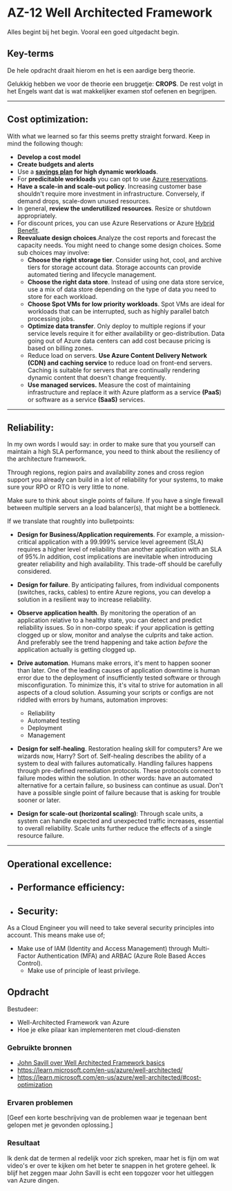 # AZ-12 Well Architected Framework
Alles begint bij het begin. Vooral een goed uitgedacht begin. 

## Key-terms
De hele opdracht draait hierom en het is een aardige berg theorie. 

Gelukkig hebben we voor de theorie een bruggetje: **CROPS**. De rest volgt in het Engels want dat is wat makkelijker examen stof oefenen en begrijpen. 

___

## **Cost optimization**:
With what we learned so far this seems pretty straight forward. Keep in mind the following though:

- **Develop a cost model**
- **Create budgets and alerts**
- Use a **[savings plan](https://learn.microsoft.com/en-us/azure/cost-management-billing/savings-plan/) for high dynamic workloads**.
- For **predicitable workloads** you can opt to use [Azure reservations](https://learn.microsoft.com/en-us/azure/cost-management-billing/reservations/save-compute-costs-reservations).
- **Have a scale-in and scale-out policy**. Increasing customer base shouldn't require more investment in infrastructure. Conversely, if demand drops, scale-down unused resources. 
- In general, **review the underutilized resources**. Resize or shutdown appropriately. 
- For discount prices, you can use Azure Reservations or Azure [Hybrid Benefit](https://azure.microsoft.com/en-us/pricing/hybrid-benefit/).
- **Reevaluate design choices**.Analyze the cost reports and forecast the capacity needs. You might need to change some design choices. Some sub choices may involve:
    - **Choose the right storage tier**. Consider using hot, cool, and archive tiers for storage account data. Storage accounts can provide automated tiering and lifecycle management.
    - **Choose the right data store**. Instead of using one data store service, use a mix of data store depending on the type of data you need to store for each workload. 
    - **Choose Spot VMs for low priority workloads**. Spot VMs are ideal for workloads that can be interrupted, such as highly parallel batch processing jobs.
    - **Optimize data transfer**. Only deploy to multiple regions if your service levels require it for either availability or geo-distribution. Data going out of Azure data centers can add cost because pricing is based on billing zones.
    - Reduce load on servers. **Use Azure Content Delivery Network (CDN) and caching service** to reduce load on front-end servers. Caching is suitable for servers that are continually rendering dynamic content that doesn't change frequently.
    - **Use managed services.** Measure the cost of maintaining infrastructure and replace it with Azure platform as a service **(PaaS**) or software as a service **(SaaS)** services.

___
## **Reliability**:
In my own words I would say: in order to make sure that you yourself can maintain a high SLA performance, you need to think about the resiliency of the architecture framework. 

Through regions, region pairs and availability zones and cross region support you already can build in a lot of reliability for your systems, to make sure your RPO or RTO is very little to none.

Make sure to think about single points of failure. If you have a single firewall between multiple servers an a load balancer(s), that might be a bottleneck. 

If we translate that roughtly into bulletpoints:
- **Design for Business/Application requirements**. For example, a mission-critical application with a 99.999% service level agreement (SLA) requires a higher level of reliability than another application with an SLA of 95%.In addition, cost implications are inevitable when introducing greater reliability and high availability. This trade-off should be carefully considered.
- **Design for failure**. By anticipating failures, from individual components (switches, racks, cables) to entire Azure regions, you can develop a solution in a resilient way to increase reliability.
- **Observe application health**. By monitoring the operation of an application relative to a healthy state, you can detect and predict reliability issues. So in non-corpo speak: if your application is getting clogged up or slow, monitor and analyse the culprits and take action. And preferably see the trend happening and take action *before* the application actually is getting clogged up. 
- **Drive automation**. 
Humans make errors, it's ment to happen sooner than later. One of the leading causes of application downtime is human error due to the deployment of insufficiently tested software or through misconfiguration.
To minimize this, it's vital to strive for automation in all aspects of a cloud solution. Assuming your scripts or configs are not riddled with errors by humans, automation improves:
    - Reliability
    - Automated testing
    - Deployment
    - Management

- **Design for self-healing**. Restoration healing skill for computers? Are we wizards now, Harry? Sort of. Self-healing describes the ability of a system to deal with failures automatically. Handling failures happens through pre-defined remediation protocols. These protocols connect to failure modes within the solution. 
In other words: have an automated alternative for a certain failure, so business can continue as usual. Don't have a possible single point of failure because that is asking for trouble sooner or later. 

- **Design for scale-out (horizontal scaling)**:
Through scale units, a system can handle expected and unexpected traffic increases, essential to overall reliability.
Scale units further reduce the effects of a single resource failure.

___

## **Operational excellence**:






- ## **Performance efficiency**:

- ## **Security**:
As a Cloud Engineer you will need to take several security principles into account. This means make use of;

- Make use of IAM (Identity and Access Management) through Multi-Factor Authentication (MFA) and ARBAC (Azure Role Based Acces Control).  
    - Make use of principle of least privilege. 

   





## Opdracht
Bestudeer: 
- Well-Architected Framework van Azure
- Hoe je elke pilaar kan implementeren met cloud-diensten


### Gebruikte bronnen
- [John Savill over Well Architected Framework basics](https://www.youtube.com/watch?v=lQlHWacM1N0)
- https://learn.microsoft.com/en-us/azure/well-architected/
- https://learn.microsoft.com/en-us/azure/well-architected/#cost-optimization


### Ervaren problemen
[Geef een korte beschrijving van de problemen waar je tegenaan bent gelopen met je gevonden oplossing.]

### Resultaat
Ik denk dat de termen al redelijk voor zich spreken, maar het is fijn om wat video's er over te kijken om het beter te snappen in het grotere geheel. Ik blijf het zeggen maar John Savill is echt een topgozer voor het uitleggen van Azure dingen. 